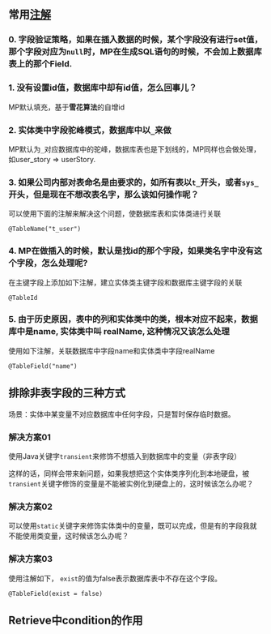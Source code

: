 ## 常用[注解](https://mp.baomidou.com/guide/annotation.html)

### 0. 字段验证策略，如果在插入数据的时候，某个字段没有进行set值，那个字段对应为`null`时，MP在生成SQL语句的时候，不会加上数据库表上的那个Field.

### 1. 没有设置id值，数据库中却有id值，怎么回事儿？

MP默认填充，基于**雪花算法**的自增id

### 2. 实体类中字段驼峰模式，数据库中以`_`来做

MP默认为`_`对应数据库中的驼峰，数据库表也是下划线的，MP同样也会做处理，如user_story => userStory.

### 3. 如果公司内部对表命名是由要求的，如所有表以`t_`开头，或者`sys_`开头，但是现在不想改表名字，那么该如何操作呢？

可以使用下面的注解来解决这个问题，使数据库表和实体类进行关联

```
@TableName("t_user")
```

### 4. MP在做插入的时候，默认是找id的那个字段，如果类名字中没有这个字段，怎么处理呢?

在主键字段上添加如下注解，建立实体类主键字段和数据库主键字段的关联

```
@TableId
```

### 5. 由于历史原因，表中的列和实体类中的类，根本对应不起来，数据库中是name, 实体类中叫 realName, 这种情况又该怎么处理

使用如下注解，关联数据库中字段name和实体类中字段realName

```
@TableField("name")
```



## 排除非表字段的三种方式

场景：实体中某变量不对应数据库中任何字段，只是暂时保存临时数据。

### 解决方案01

使用Java关键字`transient`来修饰不想插入到数据库中的变量（非表字段）

这样的话，同样会带来新问题，如果我想把这个实体类序列化到本地硬盘，被`transient`关键字修饰的变量是不能被实例化到硬盘上的，这时候该怎么办呢？

### 解决方案02

可以使用`static`关键字来修饰实体类中的变量，既可以完成，但是有的字段我就不能使用类变量，这时候该怎么办呢？

### 解决方案03

使用注解如下， `exist`的值为false表示数据库表中不存在这个字段。

```
@TableField(exist = false)
```



## Retrieve中condition的作用

